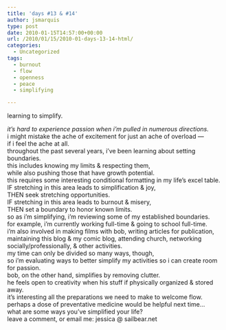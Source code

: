 ```yaml
---
title: 'days #13 & #14'
author: jsmarquis
type: post
date: 2010-01-15T14:57:00+00:00
url: /2010/01/15/2010-01-days-13-14-html/
categories:
  - Uncategorized
tags:
  - burnout
  - flow
  - openness
  - peace
  - simplifying

---
```

learning to simplify.

<div>
  <i>it&#8217;s hard to experience passion when i&#8217;m pulled in numerous directions.</i>
</div>

<div>
  i might mistake the ache of excitement for just an ache of overload &#8212;
</div>

<div>
  if i feel the ache at all.
</div>

<div>
</div>

<div>
  throughout the past several years, i&#8217;ve been learning about setting boundaries.
</div>

<div>
  this includes knowing my limits & respecting them,
</div>

<div>
  while also pushing those that have growth potential.
</div>

<div>
</div>

<div>
  this requires some interesting conditional formatting in my life&#8217;s excel table.
</div>

<div>
</div>

<div>
  IF stretching in this area leads to simplification & joy,
</div>

<div>
  THEN seek stretching opportunities.
</div>

<div>
</div>

<div>
  IF stretching in this area leads to burnout & misery,
</div>

<div>
  THEN set a boundary to honor known limits.
</div>

<div>
</div>

<div>
  so as i&#8217;m simplifying, i&#8217;m reviewing some of my established boundaries.
</div>

<div>
</div>

<div>
  for example, i&#8217;m currently working full-time & going to school full-time.
</div>

<div>
  i&#8217;m also involved in making films with bob, writing articles for publication, maintaining this blog & my comic blog, attending church, networking socially/professionally, & other activities.
</div>

<div>
  my time can only be divided so many ways, though,
</div>

<div>
  so i&#8217;m evaluating ways to better simplify my activities so i can create room for passion.
</div>

<div>
</div>

<div>
  bob, on the other hand, simplifies by removing clutter.
</div>

<div>
  he feels open to creativity when his stuff if physically organized & stored away.
</div>

<div>
</div>

<div>
  it&#8217;s interesting all the preparations we need to make to welcome flow.
</div>

<div>
  perhaps a dose of preventative medicine would be helpful next time&#8230;
</div>

<div>
</div>

<div>
  what are some ways you&#8217;ve simplified your life?
</div>

<div>
  leave a comment, or email me: jessica @ sailbear.net
</div>
